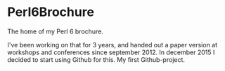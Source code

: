 # Perl6Brochure
The home of my Perl 6 brochure.

I've been working on that for 3 years, and handed out a paper version at workshops and conferences since september 2012. In december 2015 I decided to start using Github for this. My first Github-project.
